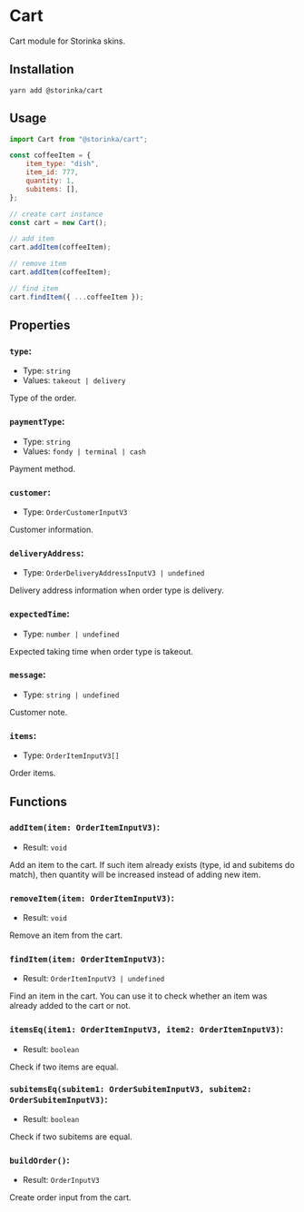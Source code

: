 # Cart

Cart module for Storinka skins.

## Installation

```shell
yarn add @storinka/cart
```

## Usage

```javascript
import Cart from "@storinka/cart";

const coffeeItem = {
    item_type: "dish",
    item_id: 777,
    quantity: 1,
    subitems: [],
};

// create cart instance
const cart = new Cart();

// add item
cart.addItem(coffeeItem);

// remove item
cart.addItem(coffeeItem);

// find item
cart.findItem({ ...coffeeItem });
```

## Properties

### `type`:

- Type: `string`
- Values: `takeout | delivery`

Type of the order.

### `paymentType`:

- Type: `string`
- Values: `fondy | terminal | cash`

Payment method.

### `customer`:

- Type: `OrderCustomerInputV3`

Customer information.

### `deliveryAddress`:

- Type: `OrderDeliveryAddressInputV3 | undefined`

Delivery address information when order type is delivery.

### `expectedTime`:

- Type: `number | undefined`

Expected taking time when order type is takeout.

### `message`:

- Type: `string | undefined`

Customer note.

### `items`:

- Type: `OrderItemInputV3[]`

Order items.

## Functions

### `addItem(item: OrderItemInputV3)`:

- Result: `void`

Add an item to the cart. If such item already exists (type, id and subitems do match), then quantity will be increased
instead of adding new item.

### `removeItem(item: OrderItemInputV3)`:

- Result: `void`

Remove an item from the cart.

### `findItem(item: OrderItemInputV3)`:

- Result: `OrderItemInputV3 | undefined`

Find an item in the cart. You can use it to check whether an item was already added to the cart or not.

### `itemsEq(item1: OrderItemInputV3, item2: OrderItemInputV3)`:

- Result: `boolean`

Check if two items are equal.

### `subitemsEq(subitem1: OrderSubitemInputV3, subitem2: OrderSubitemInputV3)`:

- Result: `boolean`

Check if two subitems are equal.

### `buildOrder()`:

- Result: `OrderInputV3`

Create order input from the cart.
